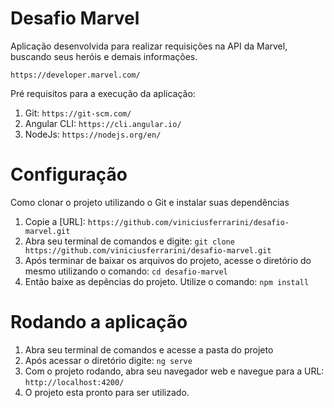 # Desafio Marvel

Aplicação desenvolvida para realizar requisições na API da Marvel, buscando seus heróis e demais informações.

`https://developer.marvel.com/`

Pré requisitos para a execução da aplicação:
1. Git: `https://git-scm.com/`
2. Angular CLI: `https://cli.angular.io/`
3. NodeJs: `https://nodejs.org/en/`

# Configuração

Como clonar o projeto utilizando o Git e instalar suas dependências 
1. Copie a [URL]: `https://github.com/viniciusferrarini/desafio-marvel.git`
2. Abra seu terminal de comandos e digite: `git clone https://github.com/viniciusferrarini/desafio-marvel.git`
3. Após terminar de baixar os arquivos do projeto, acesse o diretório do mesmo utilizando o comando: `cd desafio-marvel`
4. Então baixe as depências do projeto. Utilize o comando: `npm install`

# Rodando a aplicação

1. Abra seu terminal de comandos e acesse a pasta do projeto
2. Após acessar o diretório digite: `ng serve`
3. Com o projeto rodando, abra seu navegador web e navegue para a URL: `http://localhost:4200/`
4. O projeto esta pronto para ser utilizado.
